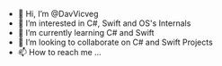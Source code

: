- 👋 Hi, I’m @DavVicveg
- 👀 I’m interested in C#, Swift and OS's Internals
- 🌱 I’m currently learning C# and Swift
- 💞️ I’m looking to collaborate on C# and Swift Projects
- 📫 How to reach me ...

<!---
DavVicveg/DavVicveg is a ✨ special ✨ repository because its `README.md` (this file) appears on your GitHub profile.
You can click the Preview link to take a look at your changes.
--->

